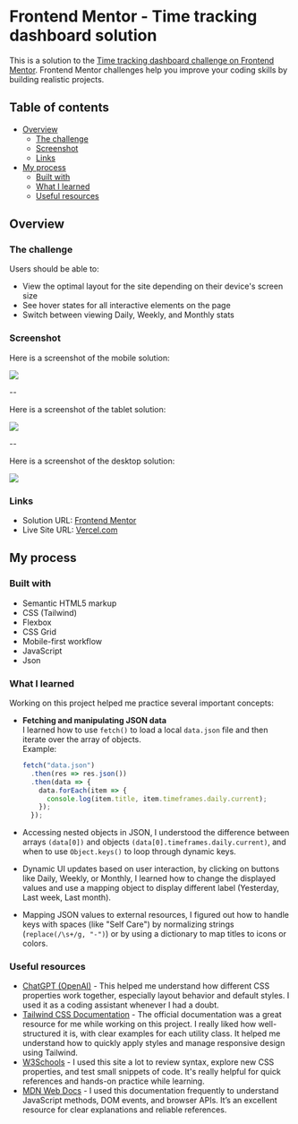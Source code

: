 # Frontend Mentor - Time tracking dashboard solution

This is a solution to the [Time tracking dashboard challenge on Frontend Mentor](https://www.frontendmentor.io/challenges/time-tracking-dashboard-UIQ7167Jw). Frontend Mentor challenges help you improve your coding skills by building realistic projects. 

## Table of contents

- [Overview](#overview)
  - [The challenge](#the-challenge)
  - [Screenshot](#screenshot)
  - [Links](#links)
- [My process](#my-process)
  - [Built with](#built-with)
  - [What I learned](#what-i-learned)
  - [Useful resources](#useful-resources)

## Overview

### The challenge

Users should be able to:

- View the optimal layout for the site depending on their device's screen size
- See hover states for all interactive elements on the page
- Switch between viewing Daily, Weekly, and Monthly stats

### Screenshot


Here is a screenshot of the mobile solution:

![](./design/mobile.png)

--

Here is a screenshot of the tablet solution:

![](./design/tablet.png)

--

Here is a screenshot of the desktop solution:

![](./design/desktop.png)



### Links

- Solution URL: [Frontend Mentor](https://www.frontendmentor.io/solutions/newsletter-sign-up-form-with-success-message-h6sUgA4fLI)
- Live Site URL: [Vercel.com](https://time-tracking-dashboard-nu-sage.vercel.app/)


## My process

### Built with

- Semantic HTML5 markup
- CSS (Tailwind)
- Flexbox
- CSS Grid
- Mobile-first workflow
- JavaScript
- Json

### What I learned

Working on this project helped me practice several important concepts:

- **Fetching and manipulating JSON data**  
  I learned how to use `fetch()` to load a local `data.json` file and then iterate over the array of objects.  
  Example:  
  ```js
  fetch("data.json")
    .then(res => res.json())
    .then(data => {
      data.forEach(item => {
        console.log(item.title, item.timeframes.daily.current);
      });
    });

- Accessing nested objects in JSON, I understood the difference between arrays ``(data[0])`` and objects ``(data[0].timeframes.daily.current)``, and when to use `Object.keys()` to loop through dynamic keys.

- Dynamic UI updates based on user interaction, by clicking on buttons like Daily, Weekly, or Monthly, I learned how to change the displayed values and use a mapping object to display different label (Yesterday, Last week, Last month).

- Mapping JSON values to external resources, I figured out how to handle keys with spaces (like "Self Care") by normalizing strings (`replace(/\s+/g, "-")`) or by using a dictionary to map titles to icons or colors.

### Useful resources

- [ChatGPT (OpenAI)](https://chatgpt.com/) - This helped me understand how different CSS properties work together, especially layout behavior and default styles. I used it as a coding assistant whenever I had a doubt.
- [Tailwind CSS Documentation](https://tailwindcss.com/) - The official documentation was a great resource for me while working on this project. I really liked how well-structured it is, with clear examples for each utility class. It helped me understand how to quickly apply styles and manage responsive design using Tailwind.
- [W3Schools](https://www.w3schools.com) - I used this site a lot to review syntax, explore new CSS properties, and test small snippets of code. It's really helpful for quick references and hands-on practice while learning.
- [MDN Web Docs](https://developer.mozilla.org/) - I used this documentation frequently to understand JavaScript methods, DOM events, and browser APIs. It’s an excellent resource for clear explanations and reliable references.
